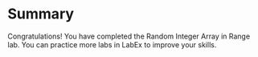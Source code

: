 # Summary

Congratulations! You have completed the Random Integer Array in Range lab. You can practice more labs in LabEx to improve your skills.
